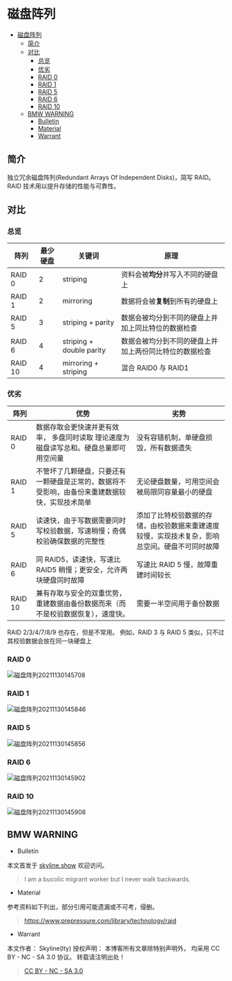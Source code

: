 # 磁盘阵列

<!-- @import "[TOC]" {cmd="toc" depthFrom=1 depthTo=6 orderedList=false} -->

<!-- code_chunk_output -->

- [磁盘阵列](#磁盘阵列)
  - [简介](#简介)
  - [对比](#对比)
    - [总览](#总览)
    - [优劣](#优劣)
    - [RAID 0](#raid-0)
    - [RAID 1](#raid-1)
    - [RAID 5](#raid-5)
    - [RAID 6](#raid-6)
    - [RAID 10](#raid-10)
  - [BMW WARNING](#bmw-warning)
    - [Bulletin](#bulletin)
    - [Material](#material)
    - [Warrant](#warrant)

<!-- /code_chunk_output -->

## 简介

独立冗余磁盘阵列(Redundant Arrays Of Independent Disks)，简写 RAID。
RAID 技术用以提升存储的性能与可靠性。

## 对比

### 总览

| 阵列    | 最少硬盘 | 关键词                   | 原理                                                   |
| ------- | -------- | ------------------------ | ------------------------------------------------------ |
| RAID 0  | 2        | striping                 | 资料会被**均分**并写入不同的硬盘上                     |
| RAID 1  | 2        | mirroring                | 数据将会被**复制**到所有的硬盘上                       |
| RAID 5  | 3        | striping + parity        | 数据会被均分到不同的硬盘上并加上同比特位的数据检查     |
| RAID 6  | 4        | striping + double parity | 数据会被均分到不同的硬盘上并加上两份同比特位的数据检查 |
| RAID 10 | 4        | mirroring + striping     | 混合 RAID0 与 RAID1                                    |

### 优劣

| 阵列    | 优势                                                                                           | 劣势                                                                                           |
| ------- | ---------------------------------------------------------------------------------------------- | ---------------------------------------------------------------------------------------------- |
| RAID 0  | 数据存取会更快速并更有效率， 多盘同时读取 理论速度为磁盘读写总和。硬盘总量即可用空间量         | 没有容错机制，单硬盘损毁，所有数据遗失                                                         |
| RAID 1  | 不管坏了几颗硬盘，只要还有一颗硬盘是正常的，数据将不受影响，由备份来重建数据较快，实现技术简单 | 无论硬盘数量，可用空间会被局限同容量最小的硬盘                                                 |
| RAID 5  | 读速快，由于写数据需要同时写校验数据，写速稍慢；奇偶校验确保数据的完整性                       | 添加了比特校验数据的存储，由校验数据来重建速度较慢，实现技术复杂，影响总空间。硬盘不可同时故障 |
| RAID 6  | 同 RAID5，读速快，写速比 RAID5 稍慢；更安全，允许两块硬盘同时故障                              | 写速比 RAID 5 慢，故障重建时间较长                                                             |
| RAID 10 | 兼有存取与安全的双重优势，重建数据由备份数据而来（而不是校验数据恢复），速度快。               | 需要一半空间用于备份数据                                                                       |

RAID 2/3/4/7/8/9 也存在，但是不常用。
例如，RAID 3 与 RAID 5 类似，只不过其校验数据会放在同一块硬盘上

### RAID 0

![磁盘阵列20211130145708](https://raw.githubusercontent.com/skylinety/blog-pics/master/imgs/%E7%A3%81%E7%9B%98%E9%98%B5%E5%88%9720211130145708.png)

### RAID 1

![磁盘阵列20211130145846](https://raw.githubusercontent.com/skylinety/blog-pics/master/imgs/%E7%A3%81%E7%9B%98%E9%98%B5%E5%88%9720211130145846.png)

### RAID 5

![磁盘阵列20211130145856](https://raw.githubusercontent.com/skylinety/blog-pics/master/imgs/%E7%A3%81%E7%9B%98%E9%98%B5%E5%88%9720211130145856.png)

### RAID 6

![磁盘阵列20211130145902](https://raw.githubusercontent.com/skylinety/blog-pics/master/imgs/%E7%A3%81%E7%9B%98%E9%98%B5%E5%88%9720211130145902.png)

### RAID 10

![磁盘阵列20211130145908](https://raw.githubusercontent.com/skylinety/blog-pics/master/imgs/%E7%A3%81%E7%9B%98%E9%98%B5%E5%88%9720211130145908.png)

## BMW WARNING

- Bulletin

本文首发于 [skyline.show](http://www.skyline.show)  欢迎访问。

> I am a bucolic migrant worker but I never walk backwards.

- Material

参考资料如下列出，部分引用可能遗漏或不可考，侵删。

> https://www.prepressure.com/library/technology/raid

- Warrant

本文作者： Skyline(lty)
授权声明： 本博客所有文章除特别声明外， 均采用 CC BY - NC - SA 3.0 协议。 转载请注明出处！

> [CC BY - NC - SA 3.0](https://creativecommons.org/licenses/by-nc-sa/3.0/deed.zh)
